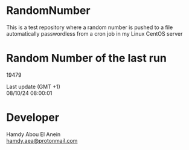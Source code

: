 # RandomNumber    
This is a test repository where a random number is pushed to a file automatically passwordless from a cron job in my Linux CentOS server    
# Random Number of the last run   
19479
      
Last update (GMT +1)    
08/10/24 08:00:01
# Developer    
Hamdy Abou El Anein   
hamdy.aea@protonmail.com
